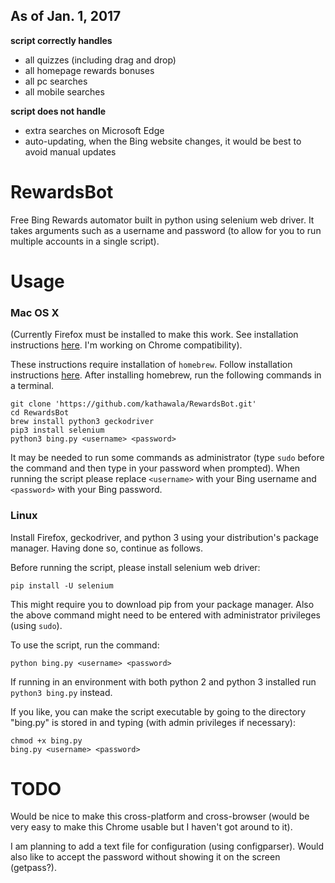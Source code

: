 ## **As of Jan. 1, 2017**

**script correctly handles**

- all quizzes (including drag and drop)
- all homepage rewards bonuses
- all pc searches
- all mobile searches

**script does not handle**

- extra searches on Microsoft Edge
- auto-updating, when the Bing website changes, it would be best to avoid manual updates 

RewardsBot
==========

Free Bing Rewards automator built in python using selenium web driver. It takes arguments such as a username and password (to allow for you to run multiple accounts in a single script).


Usage
=====

### Mac OS X

(Currently Firefox must be installed to make this work. See installation instructions [here](https://support.mozilla.org/en-US/kb/how-download-and-install-firefox-mac). I'm working on Chrome compatibility).

These instructions require installation of `homebrew`. Follow installation instructions [here](https://brew.sh/). After installing homebrew, run the following commands in a terminal.
```
git clone 'https://github.com/kathawala/RewardsBot.git'
cd RewardsBot
brew install python3 geckodriver
pip3 install selenium
python3 bing.py <username> <password>
```
It may be needed to run some commands as administrator (type `sudo` before the command and then type in your password when prompted). When running the script please replace `<username>` with your Bing username and `<password>` with your Bing password.

### Linux

Install Firefox, geckodriver, and python 3 using your distribution's package manager. Having done so, continue as follows.

Before running the script, please install selenium web driver:
```
pip install -U selenium
```
This might require you to download pip from your package manager. Also the above command might need to be entered with administrator privileges (using `sudo`).

To use the script, run the command:
```
python bing.py <username> <password>
```
If running in an environment with both python 2 and python 3 installed run `python3 bing.py` instead.

If you like, you can make the script executable by going to the directory "bing.py" is stored in and typing (with admin privileges if necessary):
```
chmod +x bing.py
bing.py <username> <password>
```
TODO
====

Would be nice to make this cross-platform and cross-browser (would be very easy to make this Chrome usable but I haven't got around to it).

I am planning to add a text file for configuration (using configparser). Would also like to accept the password without showing it on the screen (getpass?).
